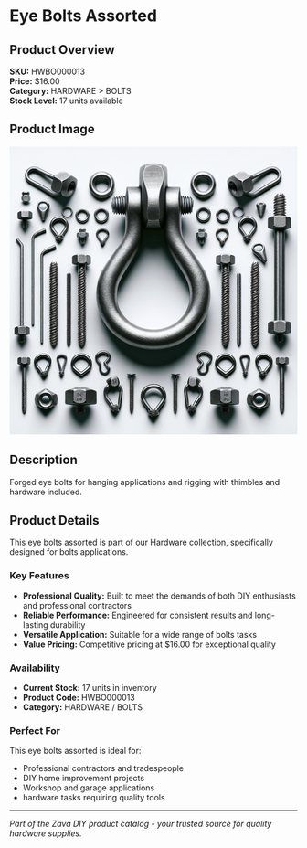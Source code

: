 # Eye Bolts Assorted

## Product Overview

**SKU:** HWBO000013  
**Price:** $16.00  
**Category:** HARDWARE > BOLTS  
**Stock Level:** 17 units available  

## Product Image

![Eye Bolts Assorted](https://raw.githubusercontent.com/microsoft/ai-tour-26-zava-diy-dataset-plus-mcp/refs/heads/main/images/hardware_bolts_eye_bolts_assorted_20250620_195718.png)

## Description

Forged eye bolts for hanging applications and rigging with thimbles and hardware included.

## Product Details

This eye bolts assorted is part of our Hardware collection, specifically designed for bolts applications. 

### Key Features

- **Professional Quality:** Built to meet the demands of both DIY enthusiasts and professional contractors
- **Reliable Performance:** Engineered for consistent results and long-lasting durability
- **Versatile Application:** Suitable for a wide range of bolts tasks
- **Value Pricing:** Competitive pricing at $16.00 for exceptional quality

### Availability

- **Current Stock:** 17 units in inventory
- **Product Code:** HWBO000013
- **Category:** HARDWARE / BOLTS

### Perfect For

This eye bolts assorted is ideal for:
- Professional contractors and tradespeople
- DIY home improvement projects  
- Workshop and garage applications
- hardware tasks requiring quality tools

---

*Part of the Zava DIY product catalog - your trusted source for quality hardware supplies.*
